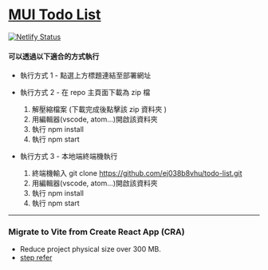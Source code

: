 # [MUI Todo List](https://mui-todo-list.netlify.app/)

[![Netlify Status](https://api.netlify.com/api/v1/badges/6e5e649c-4f53-4808-b3ec-1601bb5a6a03/deploy-status)](https://app.netlify.com/sites/mui-todo-list/deploys)

#### 可以透過以下適合的方式執行

- 執行方式 1 - 點選上方標題連結至部署網址

- 執行方式 2 - 在 repo 主頁面下載為 zip 檔
  1. 解壓縮檔案 (下載完成後點擊該 zip 資料夾 )
  2. 用編輯器(vscode, atom...)開啟該資料夾
  3. 執行 npm install
  4. 執行 npm start
- 執行方式 3 - 本地端終端機執行
  1. 終端機輸入 git clone https://github.com/ej038b8vhu/todo-list.git
  2. 用編輯器(vscode, atom...)開啟該資料夾
  3. 執行 npm install
  4. 執行 npm start

---

### Migrate to Vite from Create React App (CRA)

- Reduce project physical size over 300 MB.
- [step refer](https://www.robinwieruch.de/vite-create-react-app/)
